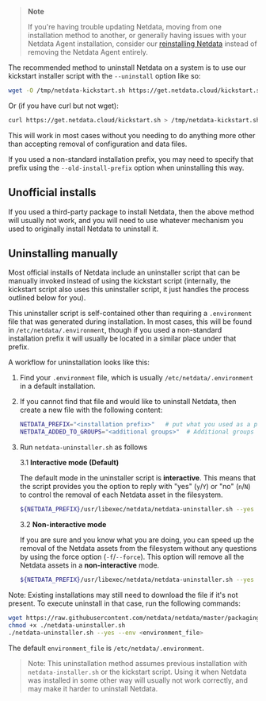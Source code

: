 

> **Note**
>
> If you're having trouble updating Netdata, moving from one installation method to another, or generally having
> issues with your Netdata Agent installation, consider our [reinstalling Netdata](/docs/agent/packaging/installer/reinstall) instead of removing the Netdata Agent entirely.

The recommended method to uninstall Netdata on a system is to use our kickstart installer script with the `--uninstall` option like so:

```sh
wget -O /tmp/netdata-kickstart.sh https://get.netdata.cloud/kickstart.sh && sh /tmp/netdata-kickstart.sh --uninstall
```

Or (if you have curl but not wget):

```sh
curl https://get.netdata.cloud/kickstart.sh > /tmp/netdata-kickstart.sh && sh /tmp/netdata-kickstart.sh --uninstall
```

This will work in most cases without you needing to do anything more other than accepting removal of configuration
and data files.

If you used a non-standard installation prefix, you may need to specify that prefix using the `--old-install-prefix`
option when uninstalling this way.

## Unofficial installs

If you used a third-party package to install Netdata, then the above method will usually not work, and you will
need to use whatever mechanism you used to originally install Netdata to uninstall it.

## Uninstalling manually

Most official installs of Netdata include an uninstaller script that can be manually invoked instead of using the
kickstart script (internally, the kickstart script also uses this uninstaller script, it just handles the process
outlined below for you).

This uninstaller script is self-contained other than requiring a `.environment` file that was generated during
installation. In most cases, this will be found in `/etc/netdata/.environment`, though if you used a non-standard
installation prefix it will usually be located in a similar place under that prefix.

A workflow for uninstallation looks like this:

1. Find your `.environment` file, which is usually `/etc/netdata/.environment` in a default installation.
2. If you cannot find that file and would like to uninstall Netdata, then create a new file with the following content:

    ```sh
    NETDATA_PREFIX="<installation prefix>"   # put what you used as a parameter to shell installed `--install-prefix` flag. Otherwise it should be empty
    NETDATA_ADDED_TO_GROUPS="<additional groups>"  # Additional groups for a user running the Netdata process
    ```

3. Run `netdata-uninstaller.sh` as follows

    3.1 **Interactive mode (Default)**

    The default mode in the uninstaller script is **interactive**. This means that the script provides you
    the option to reply with "yes" (`y`/`Y`) or "no" (`n`/`N`) to control the removal of each Netdata asset in
    the filesystem.

    ```sh
    ${NETDATA_PREFIX}/usr/libexec/netdata/netdata-uninstaller.sh --yes --env <environment_file>
    ```

    3.2 **Non-interactive mode**

    If you are sure and you know what you are doing, you can speed up the removal of the Netdata assets from the
    filesystem without any questions by using the force option (`-f`/`--force`). This option will remove all the
    Netdata assets in a **non-interactive** mode.

    ```sh
    ${NETDATA_PREFIX}/usr/libexec/netdata/netdata-uninstaller.sh --yes --force --env <environment_file>
    ```

Note: Existing installations may still need to download the file if it's not present. To execute uninstall in that case,
run the following commands:

```sh
wget https://raw.githubusercontent.com/netdata/netdata/master/packaging/installer/netdata-uninstaller.sh
chmod +x ./netdata-uninstaller.sh
./netdata-uninstaller.sh --yes --env <environment_file>
```

The default `environment_file` is `/etc/netdata/.environment`.

> Note: This uninstallation method assumes previous installation with `netdata-installer.sh` or the kickstart script.
> Using it when Netdata was installed in some other way will usually not work correctly, and may make it harder to uninstall Netdata.
